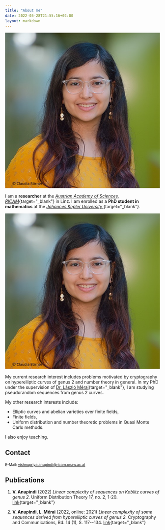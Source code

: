 ```yaml
---
title: "About me"
date: 2022-05-28T21:55:16+02:00
layout: markdown
---
```



<div class="sm:float-right sm:max-w-[12em] sm:ml-2 md:flex hidden drop-shadow-xl">
<img src="Vishnu_dp.jpg">
</div>

I am a **researcher** at the [ _Austrian Academy of Sciences, RICAM_](https://www.oeaw.ac.at/ricam/){target="_blank"} in Linz. I am enrolled as a **PhD student in mathematics** at the [ _Johannes Kepler University_ ](https://www.jku.at/en){target="_blank"}.

<div class="container md:hidden drop-shadow-xl">
<img class="mx-auto max-w-[12em]" src="Vishnu_dp.jpg">
</div>

My current research interest includes problems motivated by cryptography on hyperelliptic curves of genus 2 and number theory in general. In my PhD under the supervision of [Dr. László Mérai](https://sites.google.com/view/laszlomerai/home){target="_blank"}, I am studying pseudorandom sequences from genus 2 curves.

My other research interests include:
- Elliptic curves and abelian varieties over finite fields,
- Finite fields,
- Uniform distribution and number theoretic problems in Quasi Monte Carlo methods.

I also enjoy teaching.

## Contact

<small>
E-Mail: <a href="mailto:vishnupriya.anupindi@ricam.oeaw.ac.at">vishnupriya.anupindi@ricam.oeaw.ac.at</a>
</small>

## Publications

1. **V. Anupindi** (2022) _Linear complexity of sequences on Koblitz curves of genus 2._ Uniform Distribution Theory 17, no. 2, 1-20. [link](http://pcwww.liv.ac.uk/~karpenk/JournalUDT/vol17/no2/01_Anupindi_UDT_revised_pdf.pdf){target="_blank"}

2. **V. Anupindi, L. Mérai** (2022, online: 2021) _Linear complexity of some sequences derived from hyperelliptic curves of genus 2._ Cryptography and Communications, Bd. 14 (1), S. 117--134. [link](https://link.springer.com/article/10.1007/s12095-021-00521-y){target="_blank"}



